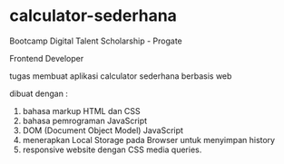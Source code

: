 # calculator-sederhana
Bootcamp Digital Talent Scholarship - Progate

Frontend Developer 

tugas membuat aplikasi calculator sederhana berbasis web

dibuat dengan : 
1. bahasa markup HTML dan CSS 
2. bahasa pemrograman JavaScript 
3. DOM (Document Object Model) JavaScript
4. menerapkan Local Storage pada Browser untuk menyimpan history 
5. responsive website dengan CSS media queries.

